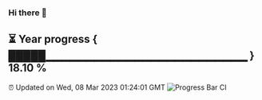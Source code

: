 ### Hi there 👋
⏳ Year progress { █████▁▁▁▁▁▁▁▁▁▁▁▁▁▁▁▁▁▁▁▁▁▁▁▁▁ } 18.10 %
---
⏰ Updated on Wed, 08 Mar 2023 01:24:01 GMT
![Progress Bar CI](https://github.com/liununu/liununu/workflows/Progress%20Bar%20CI/badge.svg)
